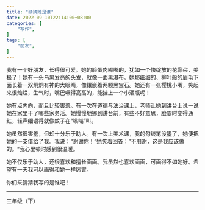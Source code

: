 ```yaml
---
title: "猜猜她是谁"
date: 2022-09-10T22:14:00+08:00
categories: [
    "写作",
]
tags: [
    "朋友",
]
---
```


我有一个好朋友，长得很可爱。她的脸蛋肉嘟嘟的，犹如一个快绽放的花骨朵，美极了！她有一头乌黑发亮的头发，就像一面黑瀑布。她那细细的、柳叶般的眉毛下面长着一双炯炯有神的大眼睛，像镶嵌着两颗黑宝石。她还有一张樱桃小嘴，笑起来很灿烂，生气时，嘴巴噘得高高的，能挂上一个小酒瓶呢！

<!--more-->

她有点内向，而且比较害羞。有一次在道德与法治课上，老师让她到讲台上说一说她在家里干了哪些家务活。她慢慢地挪到讲台前，有些不好意思，脸霎时变得通红，轻声细语得就像蚊子在“嗡嗡”叫。

她虽然很害羞，但却十分乐于助人。有一次上美术课，我的勾线笔没墨了，她便把她的一支借给了我。我说：“谢谢你！”她笑着回答：”不用谢，这是我应该做的。“我心里顿时感到很温暖。

她不仅乐于助人，还很喜欢和擅长画画。我虽然也喜欢画画，可画得不如她好。希望有一天我可以画得和她一样厉害。

你们来猜猜我写的是谁吧！

---
三年级（下）